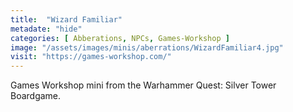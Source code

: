 ```yaml
---
title:  "Wizard Familiar"
metadate: "hide"
categories: [ Abberations, NPCs, Games-Workshop ]
image: "/assets/images/minis/aberrations/WizardFamiliar4.jpg"
visit: "https://games-workshop.com/"
---
```

Games Workshop mini from the Warhammer Quest: Silver Tower Boardgame.